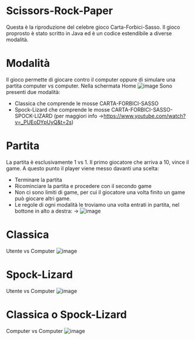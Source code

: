 # Scissors-Rock-Paper
Questa è la riproduzione del celebre gioco Carta-Forbici-Sasso.
Il gioco proprosto è stato scritto in Java ed è un codice estendibile a diverse modalità.

# Modalità
Il gioco permette di giocare contro il computer oppure di simulare una partita computer vs computer.
Nella schermata Home
![image](https://user-images.githubusercontent.com/49978893/181256302-859a0129-f085-43df-9fcd-e7800b956cb6.png)
Sono presenti due modalità:
- Classica che comprende le mosse CARTA-FORBICI-SASSO
- Spock-Lizard che comprende le mosse CARTA-FORBICI-SASSO-SPOCK-LIZARD
(per maggiori info ->https://www.youtube.com/watch?v=_PUEoDYpUyQ&t=2s)

# Partita
La partita è esclusivamente 1 vs 1.
Il primo giocatore che arriva a 10, vince il game. A questo punto il player viene messo davanti una scelta:
- Terminare la partita
- Ricominciare la partita e procedere con il secondo game
- Non ci sono limiti di game, per cui il giocatore una volta finito un game può giocare altri game.
- Le regole di ogni modalità le troviamo una volta entrati in partita, nel bottone in alto a destra: ->
![image](https://user-images.githubusercontent.com/49978893/181257211-f2b0174c-d1dd-4527-b72e-9b7535465d17.png)



# Classica
Utente vs Computer
![image](https://user-images.githubusercontent.com/49978893/181256547-6054e8b4-c5af-49b4-9742-90a4afcd0cbd.png)

# Spock-Lizard
Utente vs Computer
![image](https://user-images.githubusercontent.com/49978893/181257467-5308888d-f821-4b79-9d78-882599532fb4.png)

# Classica o Spock-Lizard
Computer vs Computer
![image](https://user-images.githubusercontent.com/49978893/181257572-5b20c623-4dea-43ea-841f-080035b841cf.png)





